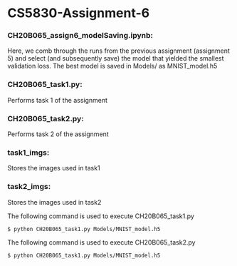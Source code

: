 # CS5830-Assignment-6

### CH20B065_assign6_modelSaving.ipynb: 
Here, we comb through the runs from the previous assignment (assignment 5) and select (and subsequently save) the model that yielded the smallest validation loss. 
The best model is saved in Models/ as MNIST_model.h5

### CH20B065_task1.py: 
Performs task 1 of the assignment 

### CH20B065_task2.py: 
Performs task 2 of the assignment

### task1_imgs: 
Stores the images used in task1

### task2_imgs: 
Stores the images used in task2

The following command is used to execute CH20B065_task1.py

```
$ python CH20B065_task1.py Models/MNIST_model.h5
```

The following command is used to execute CH20B065_task2.py

```
$ python CH20B065_task1.py Models/MNIST_model.h5
```


